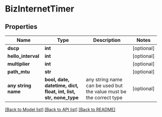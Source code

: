 # BizInternetTimer


## Properties
Name | Type | Description | Notes
------------ | ------------- | ------------- | -------------
**dscp** | **int** |  | [optional] 
**hello_interval** | **int** |  | [optional] 
**multiplier** | **int** |  | [optional] 
**path_mtu** | **str** |  | [optional] 
**any string name** | **bool, date, datetime, dict, float, int, list, str, none_type** | any string name can be used but the value must be the correct type | [optional]

[[Back to Model list]](../README.md#documentation-for-models) [[Back to API list]](../README.md#documentation-for-api-endpoints) [[Back to README]](../README.md)


